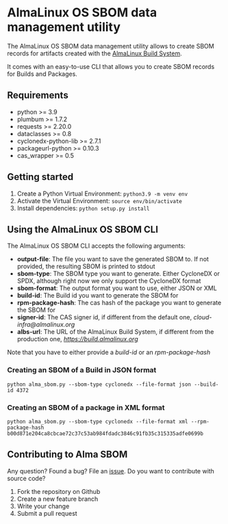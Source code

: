 # AlmaLinux OS SBOM data management utility

The AlmaLinux OS SBOM data management utility allows to create SBOM records for artifacts created with the [AlmaLinux Build System](https://github.com/AlmaLinux/build-system).

It comes with an easy-to-use CLI that allows you to create SBOM records for Builds and Packages.

## Requirements

* python >= 3.9
* plumbum >= 1.7.2
* requests >= 2.20.0
* dataclasses >= 0.8
* cyclonedx-python-lib >= 2.7.1
* packageurl-python >= 0.10.3
* cas_wrapper >= 0.5

## Getting started

1. Create a Python Virtual Environment: `python3.9 -m venv env`
2. Activate the Virtual Environment: `source env/bin/activate`
3. Install dependencies: `python setup.py install`

## Using the AlmaLinux OS SBOM CLI

The AlmaLinux OS SBOM CLI accepts the following arguments:

* __output-file__: The file you want to save the generated SBOM to. If not provided, the resulting SBOM is printed to stdout
* __sbom-type__: The SBOM type you want to generate. Either CycloneDX or SPDX, although right now we only support the CycloneDX format
* __sbom-format__: The output format you want to use, either JSON or XML
* __build-id__: The Build id you want to generate the SBOM for
* __rpm-package-hash__: The cas hash of the package you want to generate the SBOM for
* __signer-id__: The CAS signer id, if different from the default one, _cloud-infra@almalinux.org_
* __albs-url__: The URL of the AlmaLinux Build System, if different from the production one, _https://build.almalinux.org_

Note that you have to either provide a _build-id_ or an _rpm-package-hash_

### Creating an SBOM of a Build in JSON format

`python alma_sbom.py --sbom-type cyclonedx --file-format json --build-id 4372`

### Creating an SBOM of a package in XML format

`python alma_sbom.py --sbom-type cyclonedx --file-format xml --rpm-package-hash b00d871e204ca8cbcae72c37c53ab984fdadc3846c91fb35c315335adfe0699b`

## Contributing to Alma SBOM

Any question? Found a bug? File an [issue](https://github.com/AlmaLinux/alma-sbom/issues).
Do you want to contribute with source code?
1. Fork the repository on Github
2. Create a new feature branch
3. Write your change
4. Submit a pull request
